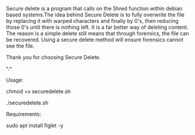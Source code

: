 Secure delete is a program that calls on the Shred function within debian
based systems.The idea behind Secure Delete is to fully overwrite the file
by replacing it with warped characters and finally by 0's, then reducing 
those 0's until there is nothing left. It is a far better way of deleting 
content. The reason is a simple delete still means that through forensics, 
the file can be recovered. Using a secure delete method will ensure forensics 
cannot see the file.

Thank you for choosing Secure Delete.

^.^

Usage:

chmod +x securedelete.sh

./securedelete.sh

Requirements:

sudo apt install figlet -y
